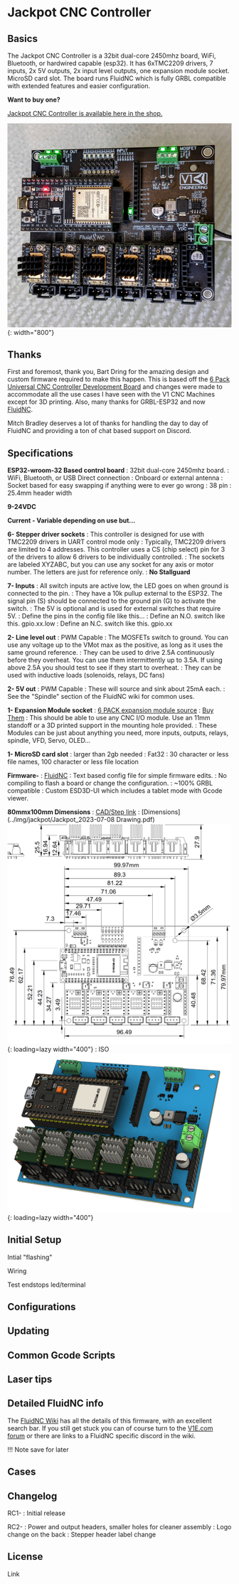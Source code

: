 # Jackpot CNC Controller

## Basics

The Jackpot CNC Controller is a 32bit dual-core 2450mhz board, WiFi, Bluetooth, or hardwired capable (esp32). It has 6xTMC2209 drivers, 7 inputs, 2x 5V outputs, 2x input level outputs, one expansion module socket.
MicroSD card slot. The board runs FluidNC which is fully GRBL compatible with extended features and easier configuration.

**Want to buy one?**

[Jackpot CNC Controller is available here in the shop.](https://www.v1e.com/products/jackpot-cnc-controller)

![!Jackpot CNC controller](../img/jackpot/jp7.jpg){: width="800"}

## Thanks

First and foremost, thank you, Bart Dring for the amazing design and custom firmware required to make this happen. This is based off the [6 Pack Universal CNC Controller Development Board](https://www.tindie.com/products/33366583/6-pack-universal-cnc-controller/) and changes were made to accommodate all the use cases I have seen with the V1 CNC Machines except for 3D printing. Also, many thanks for GRBL-ESP32 and now [FluidNC](https://github.com/bdring/FluidNC).

Mitch Bradley deserves a lot of thanks for handling the day to day of FluidNC and providing a ton of chat based support on Discord.

## Specifications

**ESP32-wroom-32 Based control board**
:   32bit dual-core 2450mhz board.
:   WiFi, Bluetooth, or USB Direct connection
:   Onboard or external antenna
:   Socket based for easy swapping if anything were to ever go wrong
:   38 pin
:   25.4mm header width
    
**9-24VDC**

**Current - Variable depending on use but...**

**6- Stepper driver sockets**
:   This controller is designed for use with TMC2209 drivers in UART control mode only
:   Typically, TMC2209 drivers are limited to 4 addresses. This controller uses a CS (chip select) pin for 3 of the drivers to allow 6 drivers to be individually controlled.
:   The sockets are labeled XYZABC, but you can use any socket for any axis or motor number. The letters are just for reference only.
:   **No Stallguard**

**7- Inputs**
:   All switch inputs are active low, the LED goes on when ground is connected to the pin.
:   They have a 10k pullup external to the ESP32. The signal pin (S) should be connected to the ground pin (G) to activate the switch. 
:   The 5V is optional and is used for external switches that require 5V. 
:   Define the pins in the config file like this...
:   Define an N.O. switch like this. gpio.xx.low
:   Define an N.C. switch like this. gpio.xx

**2- Line level out**
:   PWM Capable
:   The MOSFETs switch to ground. You can use any voltage up to the VMot max as the positive, as long as it uses the same ground reference.
:   They can be used to drive 2.5A continuously before they overheat. You can use them intermittently up to 3.5A. If using above 2.5A you should test to see if they start to overheat.
:   They can be used with inductive loads (solenoids, relays, DC fans)

**2- 5V out**
:   PWM Capable
:   These will source and sink about 25mA each.
:   See the "Spindle" section of the FluidNC wiki for common uses.

**1- Expansion Module socket**
:   [6 PACK expansion module source](https://oshwlab.com/bdring?tab=project&page=1)
:   [Buy Them](https://www.tindie.com/stores/33366583/)
:   This should be able to use any CNC I/O module. Use an 11mm standoff or a 3D printed support in the mounting hole provided.
:   These Modules can be just about anything you need, more inputs, outputs, relays, spindle, VFD, Servo, OLED...

**1- MicroSD card slot**
:   larger than 2gb needed
:   Fat32
:   30 character or less file names, 100 character or less file location

**Firmware-**
:   [FluidNC](https://github.com/bdring/FluidNC)
:   Text based config file for simple firmware edits.
:   No compiling to flash a board or change the configuration.
:   ~100% GRBL compatible
:   Custom ESD3D-UI which includes a tablet mode with Gcode viewer.
    

**80mmx100mm Dimensions**
:   [CAD/Step link](https://a360.co/3KchBBL)
:   [Dimensions](../img/jackpot/Jackpot_2023-07-08 Drawing.pdf)
![!Jackpot dims](../img/jackpot/drawingsample.png){: loading=lazy width="400"}
:   ISO
![!Jackpot iso](../img/jackpot/StepISO.png){: loading=lazy width="400"}

## Initial Setup

Intial "flashing"

Wiring

Test endstops led/terminal

## Configurations

## Updating

## Common Gcode Scripts

## Laser tips

## Detailed FluidNC info

The [FluidNC Wiki](http://wiki.fluidnc.com/) has all the details of this firmware, with an excellent search bar. If you still get stuck you can of course turn to the [V1E.com forum](https://forum.v1e.com/) or there are links to a FluidNC specific discord in the wiki.

!!! Note
    save for later 

## Cases


## Changelog
RC1- 
:   Initial release

RC2- 
:   Power and output headers, smaller holes for cleaner assembly
:   Logo change on the back
:   Stepper header label change

## License
Link

